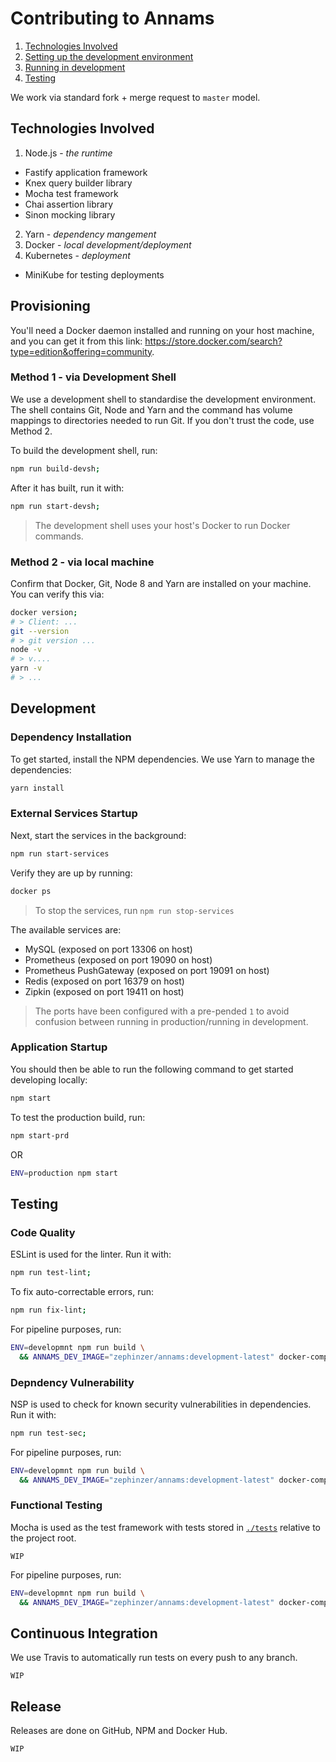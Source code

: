 # Contributing to Annams

1. [Technologies Involved](#technologies-involved)
2. [Setting up the development environment](#setting-up-the-development-environment)
3. [Running in development](#running-in-development)
4. [Testing](#testing)

We work via standard fork + merge request to `master` model.

## Technologies Involved
1. Node.js - *the runtime*
  - Fastify application framework
  - Knex query builder library
  - Mocha test framework
  - Chai assertion library
  - Sinon mocking library
2. Yarn - *dependency mangement*
2. Docker - *local development/deployment*
3. Kubernetes - *deployment*
  - MiniKube for testing deployments

## Provisioning
You'll need a Docker daemon installed and running on your host machine, and you can get it from this link: https://store.docker.com/search?type=edition&offering=community.

### Method 1 - via Development Shell
We use a development shell to standardise the development environment. The shell contains Git, Node and Yarn and the command has volume mappings to directories needed to run Git. If you don't trust the code, use Method 2.

To build the development shell, run:

```bash
npm run build-devsh;
```

After it has built, run it with:

```bash
npm run start-devsh;
```

> The development shell uses your host's Docker to run Docker commands.

### Method 2 - via local machine
Confirm that Docker, Git, Node 8 and Yarn are installed on your machine. You can verify this via:

```bash
docker version;
# > Client: ...
git --version
# > git version ...
node -v
# > v....
yarn -v
# > ...
```

## Development
### Dependency Installation
To get started, install the NPM dependencies. We use Yarn to manage the dependencies:

```bash
yarn install
```

### External Services Startup
Next, start the services in the background:

```bash
npm run start-services
```

Verify they are up by running:

```bash
docker ps
```

> To stop the services, run `npm run stop-services`

The available services are:

- MySQL (exposed on port 13306 on host)
- Prometheus (exposed on port 19090 on host)
- Prometheus PushGateway (exposed on port 19091 on host)
- Redis (exposed on port 16379 on host)
- Zipkin (exposed on port 19411 on host)

> The ports have been configured with a pre-pended `1` to avoid confusion between running in production/running in development.

### Application Startup
You should then be able to run the following command to get started developing locally:

```bash
npm start
```

To test the production build, run:

```bash
npm start-prd
```

OR

```bash
ENV=production npm start
```

## Testing

### Code Quality
ESLint is used for the linter. Run it with:

```bash
npm run test-lint;
```

To fix auto-correctable errors, run:

```bash
npm run fix-lint;
```

For pipeline purposes, run:

```bash
ENV=developmnt npm run build \
  && ANNAMS_DEV_IMAGE="zephinzer/annams:development-latest" docker-compose -f ./provisioning/deployments/docker/test/docker-compose.yml run test-lint;
```

### Depndency Vulnerability
NSP is used to check for known security vulnerabilities in dependencies. Run it with:

```bash
npm run test-sec;
```

For pipeline purposes, run:

```bash
ENV=developmnt npm run build \
  && ANNAMS_DEV_IMAGE="zephinzer/annams:development-latest" docker-compose -f ./provisioning/deployments/docker/test/docker-compose.yml run test-sec;
```

### Functional Testing
Mocha is used as the test framework with tests stored in [`./tests`](../tests) relative to the project root.

`WIP`

For pipeline purposes, run:

```bash
ENV=developmnt npm run build \
  && ANNAMS_DEV_IMAGE="zephinzer/annams:development-latest" docker-compose -f ./provisioning/deployments/docker/test/docker-compose.yml run test;
```

## Continuous Integration
We use Travis to automatically run tests on every push to any branch. 

`WIP`

## Release
Releases are done on GitHub, NPM and Docker Hub.

`WIP`